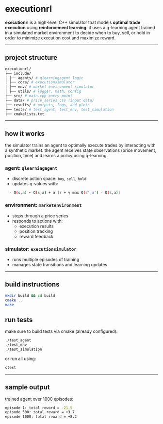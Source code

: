 # executionrl 

**executionrl** is a high-level C++ simulator that models **optimal trade execution** using **reinforcement learning**. it uses a q-learning agent trained in a simulated market environment to decide when to buy, sell, or hold in order to minimize execution cost and maximize reward.

---

## project structure
```bash
executionrl/
├── include/
│ ├── agents/ # qlearningagent logic
│ ├── core/ # executionsimulator
│ ├── env/ # market environment simulator
│ ├── utils/ # logger, math, config
├── src/ # main.cpp entry point
├── data/ # price_series.csv (input data)
├── results/ # outputs, logs, and plots
├── tests/ # test_agent, test_env, test_simulation
├── cmakelists.txt
```

---

## how it works

the simulator trains an agent to optimally execute trades by interacting with a synthetic market. the agent receives state observations (price movement, position, time) and learns a policy using q-learning.

### agent: `qlearningagent`

- discrete action space: `buy`, `sell`, `hold`
- updates q-values with:
```bash
  - Q(s,a) ← Q(s,a) + α [r + γ max Q(s',a') - Q(s,a)]
```
### environment: `marketenvironment`

- steps through a price series
- responds to actions with:
  - execution results
  - position tracking
  - reward feedback

### simulator: `executionsimulator`

- runs multiple episodes of training
- manages state transitions and learning updates

---

## build instructions

```bash
mkdir build && cd build
cmake ..
make
```

## run tests
make sure to build tests via cmake (already configured):
```bash
./test_agent
./test_env
./test_simulation
```
or run all using:
```bash
ctest
```

---

## sample output
trained agent over 1000 episodes:
```bash
episode 1: total reward = -21.5
episode 500: total reward = +3.7
episode 1000: total reward = +8.2
```
